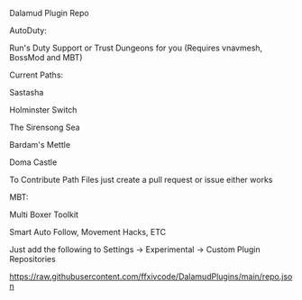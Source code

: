 Dalamud Plugin Repo

AutoDuty:

Run's Duty Support or Trust Dungeons for you (Requires vnavmesh, BossMod and MBT)

Current Paths:

Sastasha

Holminster Switch

The Sirensong Sea

Bardam's Mettle

Doma Castle

To Contribute Path Files just create a pull request or issue either works

MBT:

Multi Boxer Toolkit

Smart Auto Follow, Movement Hacks, ETC

Just add the following to Settings -> Experimental -> Custom Plugin Repositories

https://raw.githubusercontent.com/ffxivcode/DalamudPlugins/main/repo.json
